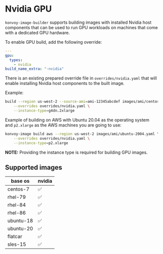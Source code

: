 # Nvidia GPU

`konvoy-image-builder` supports building images with installed Nvidia host components
that can be used to run GPU workloads on machines that come with a dedicated GPU
hardware.

To enable GPU build, add the following override:

```yaml
---
gpu:
  types:
    - nvidia
build_name_extra: "-nvidia"
```

There is an existing prepared override file in `overrides/nvidia.yaml` that will
enable installing Nvidia host components to the built image.

Example:

```sh
build --region us-west-2 --source-ami=ami-12345abcdef images/ami/centos-79.yaml \
    --overrides overrides/nvidia.yaml \
    --instance-type=g4dn.2xlarge
```

Example of building on AWS with Ubuntu 20.04 as the operating system and `p2.xlarge` as the AWS machines you are going to use:

```sh
konvoy-image build aws --region us-west-2 images/ami/ubuntu-2004.yaml \
    --overrides overrides/nvidia.yaml \
    --instance-type=p2.xlarge
```

**NOTE:** Providing the instance type is required for building GPU images.

## Supported images

| base os   | nvidia             |
|-----------|--------------------|
| centos-7  | :white_check_mark: |
| rhel-79   | :white_check_mark: |
| rhel-84   | :white_check_mark: |
| rhel-86   | :white_check_mark: |
| ubuntu-18 | :white_check_mark: |
| ubuntu-20 | :white_check_mark: |
| flatcar   | :white_check_mark: |
| sles-15   | :white_check_mark: |
